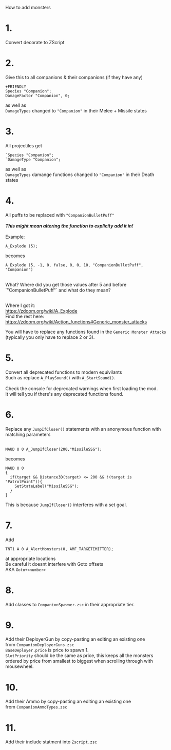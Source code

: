 How to add monsters

# 1.
Convert decorate to ZScript

# 2.
Give this to all companions & their companions (if they have any)
```
+FRIENDLY
Species "Companion";
DamageFactor "Companion", 0;
```
as well as<br>
`DamageTypes` changed to `"Companion"` in their Melee + Missile states

# 3.
All projectiles get
```
`Species "Companion";
`DamageType "Companion";
```
as well as<br>
`DamageTypes` damange functions changed to `"Companion"` in their Death states

# 4.
All puffs to be replaced with `"CompanionBulletPuff"`<br>
<br>
_**This might mean altering the function to explicity add it in!**_<br><br>
Example:<br>
```
A_Explode (5);
```
becomes
```
A_Explode (5, -1, 0, false, 0, 0, 10, "CompanionBulletPuff", "Companion")
```
<br>
What? Where did you get those values after 5 and before `"CompanionBulletPuff"` and what do they mean?<br>
<br>

Where I got it:<br>
https://zdoom.org/wiki/A_Explode<br>
Find the rest here:<br>
https://zdoom.org/wiki/Action_functions#Generic_monster_attacks<br>

You will have to replace any functions found in the `Generic Monster Attacks`<br>
(typically you only have to replace 2 or 3).

# 5.
Convert all deprecated functions to modern equivilants<br>
Such as replace `A_PlaySound()` with `A_StartSound()`.<br>
<br>
Check the console for deprecated warnings when first loading the mod.<br>
It will tell you if there's any deprecated functions found.

# 6.
Replace any `JumpIfCloser()` statements with an anonymous function with<br>
matching parameters<br>
<br>

```
MAUD U 0 A_JumpIfCloser(200,"MissileSSG");
```
becomes<br>

```
MAUD U 0
{
  if(target && Distance3D(target) <= 200 && !(target is "PatrolPoint")){
    SetStateLabel("MissileSSG");
  }
}
```
This is because `JumpIfCloser()` interferes with a set goal.<br>

# 7.
Add<br>
```
TNT1 A 0 A_AlertMonsters(0, AMF_TARGETEMITTER);
```
at appropriate locations<br>
Be careful it doesnt interfere with Goto offsets<br>
AKA `Goto+<number>`

# 8.
Add classes to `CompanionSpawner.zsc` in their appropriate tier.<br>

# 9.
Add their DeployerGun by copy-pasting an editing an existing one<br>
from `CompanionDeployerGuns.zsc`<br>
`BaseDeployer.price` is price to spawn 1.<br>
`SlotPriority` should be the same as price, this keeps all the monsters ordered
by price from smallest to biggest when scrolling through with mousewheel.<br>

# 10.
Add their Ammo by copy-pasting an editing an existing one<br>
from `CompanionAmmoTypes.zsc`<br>

# 11.
Add their include statment into `Zscript.zsc`<br>